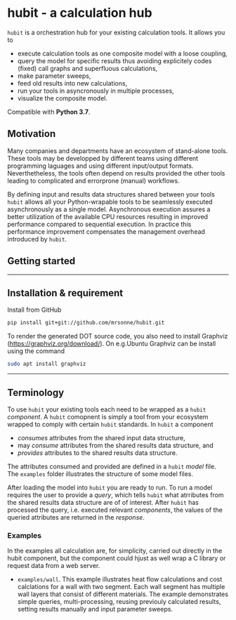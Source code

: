 ﻿# hubit - a calculation hub  

`hubit` is a orchestration hub for your existing calculation tools. It allows you to 

- execute calculation tools as one composite model with a loose coupling,
- query the model for specific results thus avoiding explicitely codes (fixed) call graphs and superfluous calculations,
- make parameter sweeps,
- feed old results into new calculations,
- run your tools in asyncronously in multiple processes,
- visualize the composite model.

Compatible with __Python 3.7__.

## Motivation
Many companies and departments have an ecosystem of stand-alone tools. These tools may be developped by  different teams using different programming laguages and using different input/output formats. Neverthetheless, the tools often depend on results provided the other tools leading to complicated and errorprone (manual) workflows.

By defining input and results data structures shared between your tools `hubit` allows all your Python-wrapable tools to be seamlessly executed asynchronously as a single model. Asynchronous execution
assures a better utilization of the available CPU resources resulting in improved performance compared to sequential execution. In practice this performance improvement compensates the management overhead introduced by `hubit`.

## Getting started


------------------


## Installation & requirement

Install from GitHub
```sh
pip install git+git://github.com/mrsonne/hubit.git
```

To render the generated DOT source code, you also need to install Graphviz (https://graphviz.org/download/). On e.g.Ubuntu Graphviz can be install using the command
```sh
sudo apt install graphviz
```

------------------


## Terminology

To use `hubit` your existing tools each need to be wrapped as a `hubit` _component_. A `hubit` comopnent is simply a tool from your ecosystem wrapped to comply with certain `hubit` standards. In `hubit` a component 

- _consumes_ attributes from the shared input data structure, 
- may _consume_ attributes from the shared results data structure, and 
- _provides_ attributes to the shared results data structure. 

The attributes consumed and provided are defined in a `hubit` _model_ file. The `examples` folder illustrates the structure of some model files. 

After loading the model into `hubit` you are ready to run. To run a model requires the user to provide a _query_, which tells `hubit` what atrributes from the shared results data structure are of of interest. After `hubit` has processed the query, i.e. executed relevant _components_, the values of the queried attributes are returned in the _response_.

### Examples

In the examples all calculation are, for simplicity, carried out directly in the 
hubit component, but the component could hjust as well wrap a C library or request 
data from a web server.

* `examples/wall`. This example illustrates heat flow calculations and cost calclations for a wall with two segment. Each wall segment has multiple wall layers that consist of different materials. The example demonstrates simple queries, multi-processing, reusing previouly calculated results, setting results manually and input parameter sweeps.